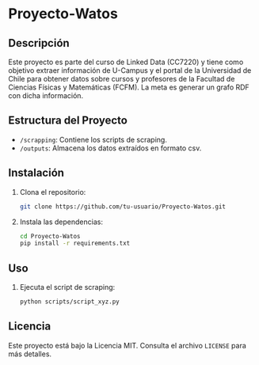 # Proyecto-Watos

## Descripción

Este proyecto es parte del curso de Linked Data (CC7220) y tiene como objetivo extraer información de U-Campus y el portal de la Universidad de Chile para obtener datos sobre cursos y profesores de la Facultad de Ciencias Físicas y Matemáticas (FCFM). La meta es generar un grafo RDF con dicha información.

## Estructura del Proyecto

- `/scrapping`: Contiene los scripts de scraping.
- `/outputs`: Almacena los datos extraídos en formato csv.

## Instalación

1. Clona el repositorio:
    ```bash
    git clone https://github.com/tu-usuario/Proyecto-Watos.git
    ```
2. Instala las dependencias:
    ```bash
    cd Proyecto-Watos
    pip install -r requirements.txt
    ```

## Uso

1. Ejecuta el script de scraping:
    ```bash
    python scripts/script_xyz.py
    ```


## Licencia

Este proyecto está bajo la Licencia MIT. Consulta el archivo `LICENSE` para más detalles.

